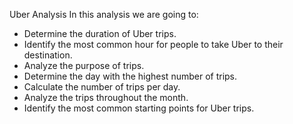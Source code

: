 Uber Analysis
In this analysis we are going to:
- Determine the duration of Uber trips.
- Identify the most common hour for people to take Uber to their destination.
- Analyze the purpose of trips.
- Determine the day with the highest number of trips.
- Calculate the number of trips per day.
- Analyze the trips throughout the month.
- Identify the most common starting points for Uber trips.
